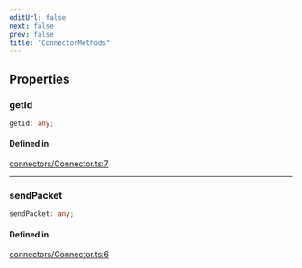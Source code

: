 ```yaml
---
editUrl: false
next: false
prev: false
title: "ConnectorMethods"
---
```


## Properties

<a id="getid" name="getid"></a>

### getId

```ts
getId: any;
```

#### Defined in

[connectors/Connector.ts:7](https://github.com/shipgirlproject/shoukaku/blob/761f40f7c0b54473070fa1c40602d1504a8bf167/src/connectors/Connector.ts#L7)

***

<a id="sendpacket" name="sendpacket"></a>

### sendPacket

```ts
sendPacket: any;
```

#### Defined in

[connectors/Connector.ts:6](https://github.com/shipgirlproject/shoukaku/blob/761f40f7c0b54473070fa1c40602d1504a8bf167/src/connectors/Connector.ts#L6)

